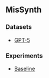 ## MisSynth
### Datasets
- [GPT-5](dataset/MisSynth.gpt-5.jsonl)
### Experiments
- [Baseline](experiments/baseline.md)
